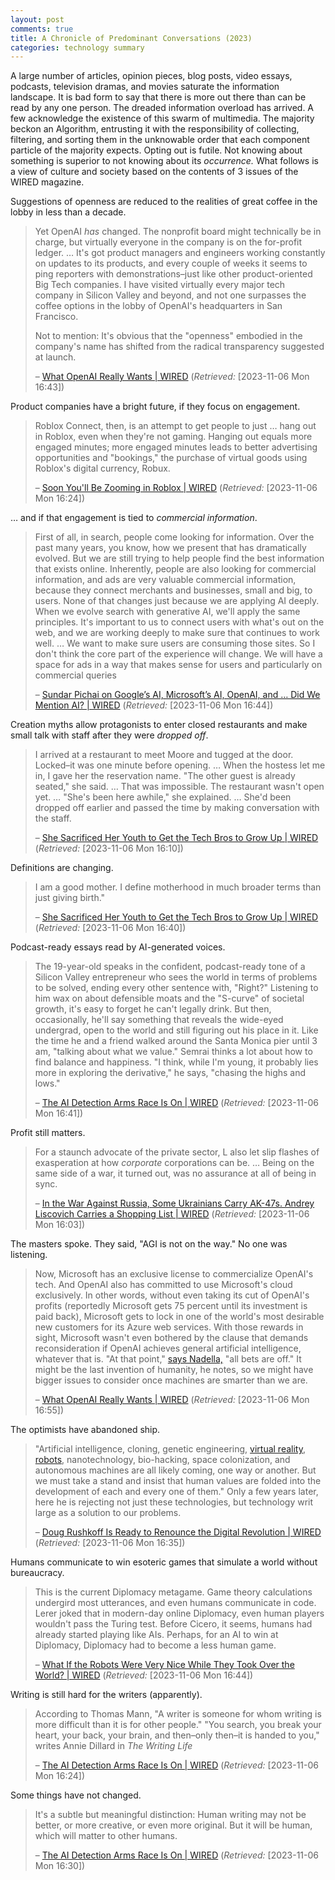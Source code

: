 ```yaml
---
layout: post
comments: true
title: A Chronicle of Predominant Conversations (2023)
categories: technology summary
---
```


A large number of articles, opinion pieces, blog posts, video essays, podcasts, television dramas,
and movies saturate the information landscape. It is bad form to say that there is more out there
than can be read by any one person. The dreaded information overload has arrived. A few acknowledge
the existence of this swarm of multimedia. The majority beckon an Algorithm, entrusting it with the
responsibility of collecting, filtering, and sorting them in the unknowable order that each
component particle of the majority expects. Opting out is futile. Not knowing about something is
superior to not knowing about its _occurrence._ What follows is a view of culture and society based
on the contents of 3 issues of the WIRED magazine.

<!--more-->

Suggestions of openness are reduced to the realities of great coffee in the lobby in less than a
decade.

> Yet OpenAI _has_ changed. The nonprofit board might technically be in charge, but virtually everyone
> in the company is on the for-profit ledger. &#x2026; It's got product managers and engineers working
> constantly on updates to its products, and every couple of weeks it seems to ping reporters with
> demonstrations&#x2013;just like other product-oriented Big Tech companies. I have visited virtually every
> major tech company in Silicon Valley and beyond, and not one surpasses the coffee options in the
> lobby of OpenAI's headquarters in San Francisco.
>
> Not to mention: It's obvious that the "openness" embodied in the company's name has shifted from the
> radical transparency suggested at launch.
>
> &#x2013; [What OpenAI Really Wants | WIRED](https://www.wired.com/story/what-openai-really-wants/)
> (_Retrieved:_ <span class="timestamp-wrapper"><span class="timestamp">[2023-11-06 Mon 16:43]</span></span>)

Product companies have a bright future, if they focus on engagement.

> Roblox Connect, then, is an attempt to get people to just &#x2026; hang out in Roblox, even when they're
> not gaming. Hanging out equals more engaged minutes; more engaged minutes leads to better
> advertising opportunities and "bookings," the purchase of virtual goods using Roblox's digital
> currency, Robux.
>
> &#x2013; [Soon You'll Be Zooming in Roblox | WIRED](https://www.wired.com/story/soon-youll-be-zooming-in-roblox/)
> (_Retrieved:_ <span class="timestamp-wrapper"><span class="timestamp">[2023-11-06 Mon 16:24]</span></span>)

&#x2026; and if that engagement is tied to _commercial information_.

> First of all, in search, people come looking for information. Over the past many years, you know,
> how we present that has dramatically evolved. But we are still trying to help people find the best
> information that exists online. Inherently, people are also looking for commercial information, and
> ads are very valuable commercial information, because they connect merchants and businesses, small
> and big, to users. None of that changes just because we are applying AI deeply. When we evolve
> search with generative AI, we'll apply the same principles. It's important to us to connect users
> with what's out on the web, and we are working deeply to make sure that continues to work
> well. &#x2026; We want to make sure users are consuming those sites. So I don't think the core part of
> the experience will change. We will have a space for ads in a way that makes sense for users and
> particularly on commercial queries
>
> &#x2013; [Sundar Pichai on Google’s AI, Microsoft’s AI, OpenAI, and … Did We Mention AI? | WIRED](https://www.wired.com/story/sundar-pichai-google-ai-microsoft-openai/)
> (_Retrieved:_ <span class="timestamp-wrapper"><span class="timestamp">[2023-11-06 Mon 16:44]</span></span>)

Creation myths allow protagonists to enter closed restaurants and make small talk with staff after
they were _dropped off_.

> I arrived at a restaurant to meet Moore and tugged at the door. Locked&#x2013;it was one minute before
> opening. &#x2026; When the hostess let me in, I gave her the reservation name. "The other guest is
> already seated," she said. &#x2026; That was impossible. The restaurant wasn't open yet. &#x2026; "She's been
> here awhile," she explained. &#x2026; She'd been dropped off earlier and passed the time by making
> conversation with the staff.
>
> &#x2013; [She Sacrificed Her Youth to Get the Tech Bros to Grow Up | WIRED](https://www.wired.com/story/patricia-moore-sacrificed-youth-to-get-tech-bros-to-grow-up/)
> (_Retrieved:_ <span class="timestamp-wrapper"><span class="timestamp">[2023-11-06 Mon 16:10]</span></span>)

Definitions are changing.

> I am a good mother. I define motherhood in much broader terms than just giving birth."
>
> &#x2013; [She Sacrificed Her Youth to Get the Tech Bros to Grow Up | WIRED](https://www.wired.com/story/patricia-moore-sacrificed-youth-to-get-tech-bros-to-grow-up/)
> (_Retrieved:_ <span class="timestamp-wrapper"><span class="timestamp">[2023-11-06 Mon 16:40]</span></span>)

Podcast-ready essays read by AI-generated voices.

> The 19-year-old speaks in the confident, podcast-ready tone of a Silicon Valley entrepreneur who
> sees the world in terms of problems to be solved, ending every other sentence with, "Right?"
> Listening to him wax on about defensible moats and the "S-curve" of societal growth, it's easy to
> forget he can't legally drink. But then, occasionally, he'll say something that reveals the
> wide-eyed undergrad, open to the world and still figuring out his place in it. Like the time he and
> a friend walked around the Santa Monica pier until 3 am, "talking about what we value." Semrai
> thinks a lot about how to find balance and happiness. "I think, while I'm young, it probably lies
> more in exploring the derivative," he says, "chasing the highs and lows."
>
> &#x2013; [The AI Detection Arms Race Is On | WIRED](https://www.wired.com/story/ai-detection-chat-gpt-college-students/#intcid=_wired-bottom-recirc-v2_00a3c20c-d127-4a82-9216-e7c393a9984e_wired-content-attribution-evergreen)
> (_Retrieved:_ <span class="timestamp-wrapper"><span class="timestamp">[2023-11-06 Mon 16:41]</span></span>)

Profit still matters.

> For a staunch advocate of the private sector, L also let slip flashes of exasperation at how
> _corporate_ corporations can be. &#x2026; Being on the same side of a war, it turned out, was no
> assurance at all of being in sync.
>
> &#x2013; [In the War Against Russia, Some Ukrainians Carry AK-47s. Andrey Liscovich Carries a Shopping List | WIRED](https://www.wired.com/story/ukraine-russia-war-military-retail/)
> (_Retrieved:_ <span class="timestamp-wrapper"><span class="timestamp">[2023-11-06 Mon 16:03]</span></span>)

The masters spoke. They said, "AGI is not on the way." No one was listening.

> Now, Microsoft has an exclusive license to commercialize OpenAI's tech. And OpenAI also has
> committed to use Microsoft's cloud exclusively. In other words, without even taking its cut of
> OpenAI's profits (reportedly Microsoft gets 75 percent until its investment is paid back), Microsoft
> gets to lock in one of the world's most desirable new customers for its Azure web services. With
> those rewards in sight, Microsoft wasn't even bothered by the clause that demands reconsideration if
> OpenAI achieves general artificial intelligence, whatever that is. "At that point," [says Nadella,](https://www.wired.com/story/microsofts-satya-nadella-is-betting-everything-on-ai/)
> "all bets are off." It might be the last invention of humanity, he notes, so we might have bigger
> issues to consider once machines are smarter than we are.
>
> &#x2013; [What OpenAI Really Wants | WIRED](https://www.wired.com/story/what-openai-really-wants/)
> (_Retrieved:_ <span class="timestamp-wrapper"><span class="timestamp">[2023-11-06 Mon 16:55]</span></span>)

The optimists have abandoned ship.

> "Artificial intelligence, cloning, genetic engineering, [virtual reality](https://www.wired.com/tag/vr/), [robots](https://www.wired.com/tag/robots/), nanotechnology,
> bio-hacking, space colonization, and autonomous machines are all likely coming, one way or
> another. But we must take a stand and insist that human values are folded into the development of
> each and every one of them." Only a few years later, here he is rejecting not just these
> technologies, but technology writ large as a solution to our problems.
>
> &#x2013; [Doug Rushkoff Is Ready to Renounce the Digital Revolution | WIRED](https://www.wired.com/story/doug-rushkoff-survival-of-the-richest/)
> (_Retrieved:_ <span class="timestamp-wrapper"><span class="timestamp">[2023-11-06 Mon 16:35]</span></span>)

Humans communicate to win esoteric games that simulate a world without bureaucracy.

> This is the current Diplomacy metagame. Game theory calculations undergird most utterances, and even
> humans communicate in code. Lerer joked that in modern-day online Diplomacy, even human players
> wouldn't pass the Turing test. Before Cicero, it seems, humans had already started playing like
> AIs. Perhaps, for an AI to win at Diplomacy, Diplomacy had to become a less human game.
>
> &#x2013; [What If the Robots Were Very Nice While They Took Over the World? | WIRED](https://www.wired.com/story/ai-diplomacy-robots/)
> (_Retrieved:_ <span class="timestamp-wrapper"><span class="timestamp">[2023-11-06 Mon 16:44]</span></span>)

Writing is still hard for the writers (apparently).

> According to Thomas Mann, "A writer is someone for whom writing is more difficult than it is for
> other people." "You search, you break your heart, your back, your brain, and then&#x2013;only then&#x2013;it is
> handed to you," writes Annie Dillard in _The Writing Life_
>
> &#x2013; [The AI Detection Arms Race Is On | WIRED](https://www.wired.com/story/ai-detection-chat-gpt-college-students/#intcid=_wired-bottom-recirc-v2_00a3c20c-d127-4a82-9216-e7c393a9984e_wired-content-attribution-evergreen)
> (_Retrieved:_ <span class="timestamp-wrapper"><span class="timestamp">[2023-11-06 Mon 16:24]</span></span>)

Some things have not changed.

> It's a subtle but meaningful distinction: Human writing may not be better, or more creative, or even
> more original. But it will be human, which will matter to other humans.
>
> &#x2013; [The AI Detection Arms Race Is On | WIRED](https://www.wired.com/story/ai-detection-chat-gpt-college-students/#intcid=_wired-bottom-recirc-v2_00a3c20c-d127-4a82-9216-e7c393a9984e_wired-content-attribution-evergreen)
> (_Retrieved:_ <span class="timestamp-wrapper"><span class="timestamp">[2023-11-06 Mon 16:30]</span></span>)
